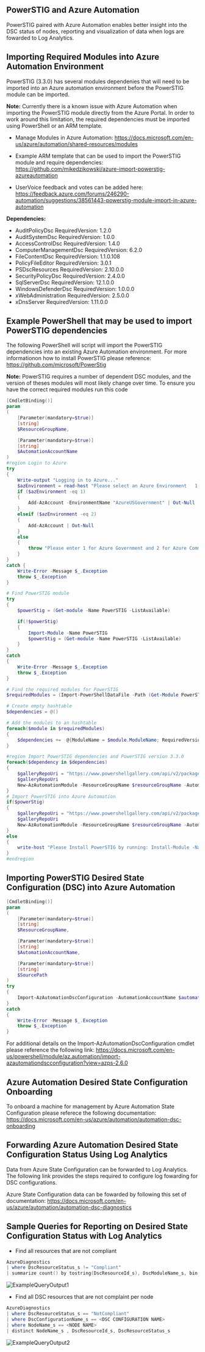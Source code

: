 ## PowerSTIG and Azure Automation
PowerSTIG paired with Azure Automation enables better insight into the DSC status of nodes, reporting and visualization of data when logs are fowarded to Log Analytics. 

## Importing Required Modules into Azure Automation Environment 
PowerSTIG (3.3.0) has several modules dependenies that will need to be imported into an Azure automation environment before the PowerSTIG module can be imported. 

**Note:** Currently there is a known issue with Azure Automation when importing the PowerSTIG module directly from the Azure Portal. In order to work around this limitation, the required dependencies must be imported using PowerShell or an ARM template. 

* Manage Modules in Azure Automation: https://docs.microsoft.com/en-us/azure/automation/shared-resources/modules

* Example ARM template that can be used to import the PowerSTIG module and require dependencies:  https://github.com/mikedzikowski/azure-import-powerstig-azureautomation   

* UserVoice feedback and votes can be added here:  https://feedback.azure.com/forums/246290-automation/suggestions/38561443-powerstig-module-import-in-azure-automation 

**Dependencies:** 
* AuditPolicyDsc RequiredVersion: 1.2.0
* AuditSystemDsc  RequiredVersion: 1.0.0
* AccessControlDsc RequiredVersion: 1.4.0
* ComputerManagementDsc RequiredVersion: 6.2.0
* FileContentDsc RequiredVersion: 1.1.0.108
* PolicyFileEditor RequiredVersion: 3.0.1
* PSDscResources RequiredVersion: 2.10.0.0
* SecurityPolicyDsc RequiredVersion: 2.4.0.0
* SqlServerDsc RequiredVersion: 12.1.0.0
* WindowsDefenderDsc RequiredVersion: 1.0.0.0
* xWebAdministration RequiredVersion: 2.5.0.0
* xDnsServer RequiredVersion: 1.11.0.0

## Example PowerShell that may be used to import PowerSTIG dependencies

The following PowerShell will script will import the PowerSTIG dependencies into an existing Azure Automation environment. For more informationon how to install PowerSTIG please reference: https://github.com/microsoft/PowerStig 

**Note:** PowerSTIG requires a number of dependent DSC modules, and the version of theses modules will most likely change over time.  To ensure you have the correct required modules run this code

```powershell
[CmdletBinding()] 
param 
(  
    [Parameter(mandatory=$true)]
    [string]
    $ResourceGroupName,

    [Parameter(mandatory=$true)]
    [string]
    $AutomationAccountName
) 
#region Login to Azure
try
{
    Write-output "Logging in to Azure..." 
    $azEnvironment = read-host "Please select an Azure Environment   1: Azure Government  or  2: Azure Commercial"
    if ($azEnvironment -eq 1)
    {    
        Add-AzAccount -EnvironmentName "AzureUSGovernment" | Out-Null
    }
    elseif ($azEnvironment -eq 2)
    {
        Add-AzAccount | Out-Null
    }
    else
    {
        throw "Please enter 1 for Azure Government and 2 for Azure Commercial"
    }
}
catch {
    Write-Error -Message $_.Exception
    throw $_.Exception
}

# Find PowerSTIG module 
try 
{    
    $powerStig = (Get-module -Name PowerSTIG -ListAvailable)

    if(!$powerStig)
    {
        Import-Module -Name PowerSTIG
        $powerStig = (Get-module -Name PowerSTIG -ListAvailable)
    }
}
catch 
{
    Write-Error -Message $_.Exception
    throw $_.Exception
}

# Find the required modules for PowerSTIG
$requiredModules = (Import-PowerShellDataFile -Path (Get-Module PowerSTIG -list).path).RequiredModules 

# Create empty hashtable 
$dependencies = @()

# Add the modules to an hashtable 
foreach($module in $requiredModules)
{
    $dependencies +=  @{ModuleName = $module.ModuleName; RequiredVersion = $module.ModuleVersion; }
}

#region Import PowerSTIG dependencies and PowerSTIG version 3.3.0
foreach($dependency in $dependencies)
{
    $galleryRepoUri = "https://www.powershellgallery.com/api/v2/package/" + $dependency.ModuleName + "/" + $dependency.RequiredVersion
    $galleryRepoUri
    New-AzAutomationModule -ResourceGroupName $resourceGroupName -AutomationAccountName $automationAccountName -Name $dependency.ModuleName -ContentLink $galleryRepoUri
}
# Import PowerSTIG into Azure Automation
if($powerStig)
{
    $galleryRepoUri = "https://www.powershellgallery.com/api/v2/package/" + $powerStig.Name + "/" + $powerStig.Version
    $galleryRepoUri
    New-AzAutomationModule -ResourceGroupName $resourceGroupName -AutomationAccountName $automationAccountName -Name $powerStig.Name -ContentLink $galleryRepoUri
}
else 
{
    write-host "Please Install PowerSTIG by running: Install-Module -Name PowerStig -Scope CurrentUser"
}
#endregion  
``` 

## Importing PowerSTIG Desired State Configuration (DSC) into Azure Automation
```powershell
[CmdletBinding()] 
param 
(  
    [Parameter(mandatory=$true)]
    [string]
    $ResourceGroupName,

    [Parameter(mandatory=$true)]
    [string]
    $AutomationAccountName,

    [Parameter(mandatory=$true)]
    [string]
    $SourcePath
) 
try 
{
    Import-AzAutomationDscConfiguration -AutomationAccountName $automationAccountName -ResourceGroupName $resourceGroupName -SourcePath $sourcePath -Force
}
catch
{
    Write-Error -Message $_.Exception
    throw $_.Exception
}
```

For additional details on the Import-AzAutomationDscConfiguration cmdlet please reference the following link: 
https://docs.microsoft.com/en-us/powershell/module/az.automation/import-azautomationdscconfiguration?view=azps-2.6.0

## Azure Automation Desired State Configuration Onboarding 

To onboard a machine for management by Azure Automation State Configuration please referece the following documentation: https://docs.microsoft.com/en-us/azure/automation/automation-dsc-onboarding 

## Forwarding Azure Automation Desired State Configuration Status Using Log Analytics

Data from Azure State Configuration can be forwarded to Log Analytics. The following link provides the steps required to configure log fowarding for DSC configurations. 

Azure State Configuration data can be fowarded by following this set of documentation: https://docs.microsoft.com/en-us/azure/automation/automation-dsc-diagnostics 

## Sample Queries for Reporting on Desired State Configuration Status with Log Analytics

* Find all resources that are not compliant 
```powershell
AzureDiagnostics
| where DscResourceStatus_s != "Compliant"
| summarize count() by tostring(DscResourceId_s), DscModuleName_s, bin(TimeGenerated, 4h) 
``` 
![ExampleQueryOutput1](images/ExampleDSCQuery1.jpg)

* Find all DSC resources that are not complaint per node
```powershell
AzureDiagnostics
| where DscResourceStatus_s == "NotCompliant"
| where DscConfigurationName_s == <DSC CONFIGURATION NAME>
| where NodeName_s == <NODE NAME>
| distinct NodeName_s , DscResourceId_s, DscResourceStatus_s   
``` 
![ExampleQueryOutput2](images/ExampleDSCQuery2.jpg)